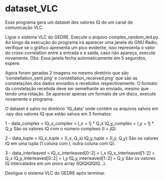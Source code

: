 # dataset_VLC
Esse programa gera um dataset dos valores IQ de um canal de comunicação VLC.

Ligue o sistema VLC do GEDRE.
Execute o arquivo complex_random_led.py.
Ao longo da execução do programa irá aparecer uma janela do GNU Radio, verifique se o gráfico apresenta um pico evidente, isso representa o valor do cross-correlation entre a entrada e a saída, caso não apareça, execute novamente. Obs: Essa janela fecha automaticamente em 5 segundos, espere.

Agora foram geradas 2 imagens no mesmo diretório que são 'constellation_sent.png' e constellation_received.png' que são as constelações dos dados enviados e recebidos respectivamente. O formato da constelação recebida deve ser semelhante ao enviado, mesmo que tendo uma rotação. Se aparecer apenas um formato de um disco, execute novamente o programa.

O dataset é salvo no diretório 'IQ_data' onde contém os arquivos salvos em .npy dos valores IQ que estão salvos em 3 formatos:

1 - data_complex = IQ_x_complex = I_x + 1j * Q_x
                   IQ_y_complex = I_y + 1j * Q_y
São os valores IQ com o número complexo (I + jQ).
                   
2 - data_tuple =  IQ_x_tuple = (I_x, Q_x)
                  IQ_y_tuple = (I_y, Q_y)
São os valores IQ em uma tupla (1 coluna com I, outra coluna com Q).  

3 - data_interleaved = IQ_x_interleaved[0::2] = I_x
                       IQ_x_interleaved[1::2] = Q_x
                       IQ_y_interleaved[0::2] = I_y
                       IQ_y_interleaved[1::2] = Q_y
São os valores IQ intercalados em um único array (IQIQIQIQIQ...).

Desligue o sistema VLC do GEDRE após terminar. 

